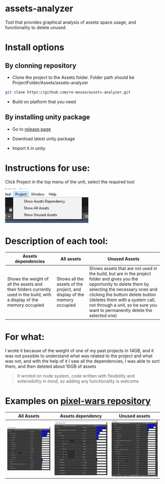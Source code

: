 # assets-analyzer
Tool that provides graphical analysis of assets space usage, and functionality to delete unused

# Install options

## By clonning repository

- Clone the project to the Assets folder. Folder path should be ProjectFolder/Assets/assets-analyzer

```bash
git clone https://github.com/re-mouse/assets-analyzer.git
```

- Build on platform that you need

## By installing unity package 

- Go to [release page](https://github.com/re-mouse/assets-analyzer/releases/tag/0.2.0v)

- Download latest unity package

- Import it in unity

# Instructions for use:

Click Project in the top menu of the unit, select the required tool

![](https://github.com/re-mouse/Image-sources/blob/master/Project%20button.png?raw=true)

# Description of each tool:

Assets dependencies | All assets | Unused Assets
--- | --- | ---
Shows the weight of all the assets and their folders currently used in the build, with a display of the memory occupied | Shows all the assets of the project, and display of the memory occupied | Shows assets that are not used in the build, but are in the project folder and gives you the opportunity to delete them by selecting the necessary ones and clicking the bottom delete button (deletes them with a system call, not through a unit, so be sure you want to permanently delete the selected one)

# For what:
I wrote it because of the weight of one of my past projects in 14GB, and it was not possible to understand what was related to the project and what was not, and with the help of it I saw all the dependencies, I was able to sort them, and then deleted about 10GB of assets
> It wroted on node system, code written with flexibility and extensibility in mind, so adding any functionality is welcome

# Examples on [pixel-wars repository](https://github.com/re-mouse/pixel-wars)

All Assets | Assets dependency | Unused assets
--- | --- | ---
![](https://github.com/re-mouse/Image-sources/blob/master/AllAssets.png?raw=true) | ![](https://github.com/re-mouse/Image-sources/blob/master/AssetsDependencies.png?raw=true) | ![](https://github.com/re-mouse/Image-sources/blob/master/UnusedAssets.png?raw=true)
